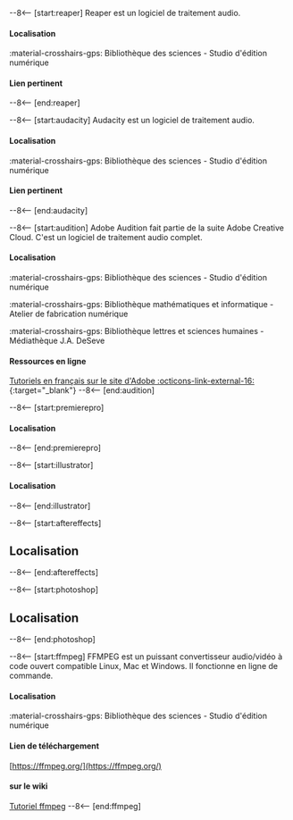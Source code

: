 <!-- AUDIO -->
--8<-- [start:reaper]
Reaper est un logiciel de traitement audio.
#### Localisation
:material-crosshairs-gps: Bibliothèque des sciences - Studio d'édition numérique
#### Lien pertinent
--8<-- [end:reaper]

--8<-- [start:audacity]
Audacity est un logiciel de traitement audio.
#### Localisation
:material-crosshairs-gps: Bibliothèque des sciences - Studio d'édition numérique
#### Lien pertinent
--8<-- [end:audacity]

--8<-- [start:audition]
Adobe Audition fait partie de la suite Adobe Creative Cloud. C'est un logiciel de traitement audio complet.
#### Localisation
:material-crosshairs-gps: Bibliothèque des sciences - Studio d'édition numérique

:material-crosshairs-gps: Bibliothèque mathématiques et informatique - Atelier de fabrication numérique

:material-crosshairs-gps: Bibliothèque lettres et sciences humaines - Médiathèque J.A. DeSeve

#### Ressources en ligne
[Tutoriels en français sur le site d'Adobe :octicons-link-external-16:](https://helpx.adobe.com/ca_fr/audition/tutorials.html){:target="_blank"}
--8<-- [end:audition]

<!-- VIDEO -->

--8<-- [start:premierepro]
#### Localisation
--8<-- [end:premierepro]

--8<-- [start:illustrator]
#### Localisation
--8<-- [end:illustrator]

--8<-- [start:aftereffects]
## Localisation
--8<-- [end:aftereffects]

--8<-- [start:photoshop]
## Localisation
--8<-- [end:photoshop]

--8<-- [start:ffmpeg]
FFMPEG est un puissant convertisseur audio/vidéo à code ouvert compatible Linux, Mac et Windows. Il fonctionne en ligne de commande.

#### Localisation
:material-crosshairs-gps: Bibliothèque des sciences - Studio d'édition numérique

#### Lien de téléchargement
[https://ffmpeg.org/](https://ffmpeg.org/)

#### sur le wiki
[Tutoriel ffmpeg](../production-audio-video/ffmpeg.md)
--8<-- [end:ffmpeg]
<!-- 3D -->

<!-- Infographie -->

<!-- Visualisation -->

<!-- Animation 2D -->

<!-- Découpe numérique -->

<!-- Brodeuse numérique -->

<!-- Moteur de jeu -->